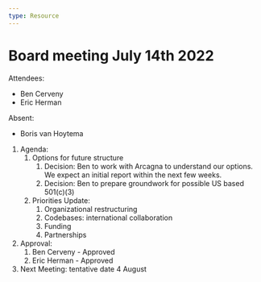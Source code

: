```yaml
---
type: Resource
---
```


# Board meeting July 14th 2022

Attendees:

* Ben Cerveny
* Eric Herman

Absent:

* Boris van Hoytema

1. Agenda:
   1. Options for future structure
      1. Decision: Ben to work with Arcagna to understand our options.  We expect an initial report within the next few weeks.
      2. Decision: Ben to prepare groundwork for possible US based 501(c)(3)
   2. Priorities Update:
      1. Organizational restructuring
      2. Codebases: international collaboration
      3. Funding
      4. Partnerships
2. Approval:
   1. Ben Cerveny - Approved
   2. Eric Herman - Approved
   <!-- 3. Boris van Hoytema - -->
3. Next Meeting: tentative date 4 August
